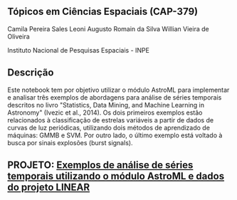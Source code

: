 ## Tópicos em Ciências Espaciais (CAP-379)

Camila Pereira Sales
Leoni Augusto Romain da Silva
Willian Vieira de Oliveira

Instituto Nacional de Pesquisas Espaciais - INPE

## Descrição

Este notebook tem por objetivo utilizar o módulo AstroML para implementar e analisar três exemplos de abordagens para análise de séries temporais descritos no livro "Statistics, Data Mining, and Machine Learning in Astronomy" (Ivezic et al., 2014). Os dois primeiros exemplos estão relacionados à classificação de estrelas variáveis a partir de dados de curvas de luz periódicas, utilizando dois métodos de aprendizado de máquinas: GMMB e SVM. Por outro lado, o último exemplo está voltado à busca por sinais explosões (burst signals).

## PROJETO: [**Exemplos de análise de séries temporais utilizando o módulo AstroML e dados do projeto LINEAR**](./Trabalho_CienciasEspaciais.ipynb)
